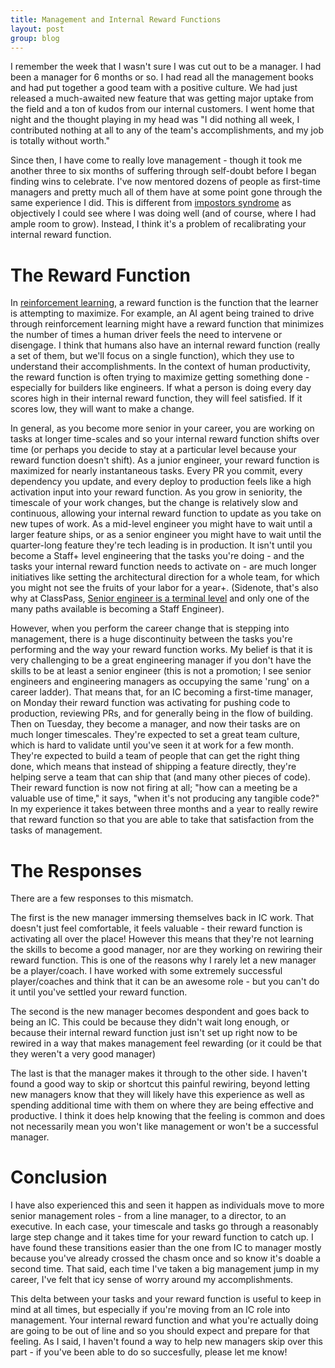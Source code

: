 ```yaml
---
title: Management and Internal Reward Functions
layout: post
group: blog
---
```


I remember the week that I wasn't sure I was cut out to be a manager. I had been a manager for 6 months or so. I had read all the management books and had put together a good team with a positive culture. We had just released a much-awaited new feature that was getting major uptake from the field and a ton of kudos from our internal customers. I went home that night and the thought playing in my head was "I did nothing all week, I contributed nothing at all to any of the team's accomplishments, and my job is totally without worth."

Since then, I have come to really love management - though it took me another three to six months of suffering through self-doubt before I began finding wins to celebrate. I've now mentored dozens of people as first-time managers and pretty much all of them have at some point gone through the same experience I did. This is different from [impostors syndrome](https://en.wikipedia.org/wiki/Impostor_syndrome) as objectively I could see where I was doing well (and of course, where I had ample room to grow). Instead, I think it's a problem of recalibrating your internal reward function.

# The Reward Function

In [reinforcement learning](https://en.wikipedia.org/wiki/Reinforcement_learning), a reward function is the function that the learner is attempting to maximize. For example, an AI agent being trained to drive through reinforcement learning might have a reward function that minimizes the number of times a human driver feels the need to intervene or disengage. I think that humans also have an internal reward function (really a set of them, but we'll focus on a single function), which they use to understand their accomplishments. In the context of human productivity, the reward function is often trying to maximize getting something done - especially for builders like engineers. If what a person is doing every day scores high in their internal reward function, they will feel satisfied. If it scores low, they will want to make a change.

In general, as you become more senior in your career, you are working on tasks at longer time-scales and so your internal reward function shifts over time (or perhaps you decide to stay at a particular level because your reward function doesn't shift). As a junior engineer, your reward function is maximized for nearly instantaneous tasks. Every PR you commit, every dependency you update, and every deploy to production feels like a high activation input into your reward function. As you grow in seniority, the timescale of your work changes, but the change is relatively slow and continuous, allowing your internal reward function to update as you take on new tupes of work. As a mid-level engineer you might have to wait until a larger feature ships, or as a senior engineer you might have to wait until the quarter-long feature they're tech leading is in production. It isn't until you become a Staff+ level engineering that the tasks you're doing - and the tasks your internal reward function needs to activate on - are much longer initiatives like setting the architectural direction for a whole team, for which you might not see the fruits of your labor for a year+. (Sidenote, that's also why at ClassPass, [Senior engineer is a terminal level](https://medium.com/classpass-engineering/career-paths-for-senior-engineers-at-classpass-15e7bd88f613) and only one of the many paths available is becoming a Staff Engineer).

However, when you perform the career change that is stepping into management, there is a huge discontinuity between the tasks you're performing and the way your reward function works. My belief is that it is very challenging to be a great engineering manager if you don't have the skills to be at least a senior engineer (this is not a promotion; I see senior engineers and engineering managers as occupying the same 'rung' on a career ladder). That means that, for an IC becoming a first-time manager, on Monday their reward function was activating for pushing code to production, reviewing PRs, and for generally being in the flow of building. Then on Tuesday, they become a manager, and now their tasks are on much longer timescales. They're expected to set a great team culture, which is hard to validate until you've seen it at work for a few month. They're expected to build a team of people that can get the right thing done, which means that instead of shipping a feature directly, they're helping serve a team that can ship that (and many other pieces of code). Their reward function is now not firing at all; "how can a meeting be a valuable use of time," it says, "when it's not producing any tangible code?" In my experience it takes between three months and a year to really rewire that reward function so that you are able to take that satisfaction from the tasks of management.

# The Responses

There are a few responses to this mismatch. 

The first is the new manager immersing themselves back in IC work. That doesn't just feel comfortable, it feels valuable - their reward function is activating all over the place! However this means that they're not learning the skills to become a good manager, nor are they working on rewiring their reward function. This is one of the reasons why I rarely let a new manager be a player/coach. I have worked with some extremely successful player/coaches and think that it can be an awesome role - but you can't do it until you've settled your reward function.

The second is the new manager becomes despondent and goes back to being an IC. This could be because they didn't wait long enough, or because their internal reward function just isn't set up right now to be rewired in a way that makes management feel rewarding (or it could be that they weren't a very good manager)

The last is that the manager makes it through to the other side. I haven't found a good way to skip or shortcut this painful rewiring, beyond letting new managers know that they will likely have this experience as well as spending additional time with them on where they are being effective and productive. I think it does help knowing that the feeling is common and does not necessarily mean you won't like management or won't be a successful manager.


# Conclusion

I have also experienced this and seen it happen as individuals move to more senior management roles - from a line manager, to a director, to an executive. In each case, your timescale and tasks go through a reasonably large step change and it takes time for your reward function to catch up. I have found these transitions easier than the one from IC to manager mostly because you've already crossed the chasm once and so know it's doable a second time. That said, each time I've taken a big management jump in my career, I've felt that icy sense of worry around my accomplishments.

This delta between your tasks and your reward function is useful to keep in mind at all times, but especially if you're moving from an IC role into management. Your internal reward function and what you're actually doing are going to be out of line and so you should expect and prepare for that feeling. As I said, I haven't found a way to help new managers skip over this part - if you've been able to do so succesfully, please let me know!
